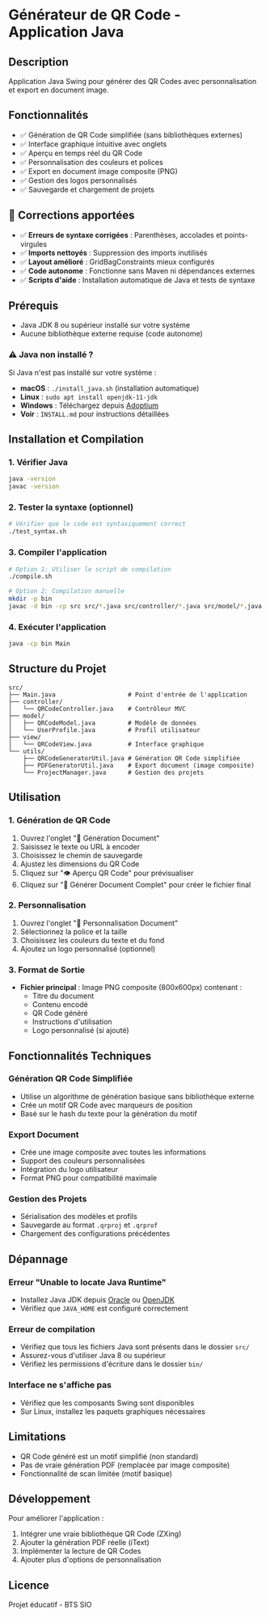 # Générateur de QR Code - Application Java

## Description
Application Java Swing pour générer des QR Codes avec personnalisation et export en document image.

## Fonctionnalités
- ✅ Génération de QR Code simplifiée (sans bibliothèques externes)
- ✅ Interface graphique intuitive avec onglets
- ✅ Aperçu en temps réel du QR Code
- ✅ Personnalisation des couleurs et polices
- ✅ Export en document image composite (PNG)
- ✅ Gestion des logos personnalisés
- ✅ Sauvegarde et chargement de projets

## 🔧 Corrections apportées
- ✅ **Erreurs de syntaxe corrigées** : Parenthèses, accolades et points-virgules
- ✅ **Imports nettoyés** : Suppression des imports inutilisés
- ✅ **Layout amélioré** : GridBagConstraints mieux configurés
- ✅ **Code autonome** : Fonctionne sans Maven ni dépendances externes
- ✅ **Scripts d'aide** : Installation automatique de Java et tests de syntaxe

## Prérequis
- Java JDK 8 ou supérieur installé sur votre système
- Aucune bibliothèque externe requise (code autonome)

### ⚠️ Java non installé ?
Si Java n'est pas installé sur votre système :
- **macOS** : `./install_java.sh` (installation automatique)
- **Linux** : `sudo apt install openjdk-11-jdk`
- **Windows** : Téléchargez depuis [Adoptium](https://adoptium.net/)
- **Voir** : `INSTALL.md` pour instructions détaillées

## Installation et Compilation

### 1. Vérifier Java
```bash
java -version
javac -version
```

### 2. Tester la syntaxe (optionnel)
```bash
# Vérifier que le code est syntaxiquement correct
./test_syntax.sh
```

### 3. Compiler l'application
```bash
# Option 1: Utiliser le script de compilation
./compile.sh

# Option 2: Compilation manuelle
mkdir -p bin
javac -d bin -cp src src/*.java src/controller/*.java src/model/*.java src/view/*.java src/utils/*.java
```

### 4. Exécuter l'application
```bash
java -cp bin Main
```

## Structure du Projet

```
src/
├── Main.java                    # Point d'entrée de l'application
├── controller/
│   └── QRCodeController.java    # Contrôleur MVC
├── model/
│   ├── QRCodeModel.java         # Modèle de données
│   └── UserProfile.java         # Profil utilisateur
├── view/
│   └── QRCodeView.java          # Interface graphique
└── utils/
    ├── QRCodeGeneratorUtil.java # Génération QR Code simplifiée
    ├── PDFGeneratorUtil.java    # Export document (image composite)
    └── ProjectManager.java      # Gestion des projets
```

## Utilisation

### 1. Génération de QR Code
1. Ouvrez l'onglet "📄 Génération Document"
2. Saisissez le texte ou URL à encoder
3. Choisissez le chemin de sauvegarde
4. Ajustez les dimensions du QR Code
5. Cliquez sur "👁️ Aperçu QR Code" pour prévisualiser
6. Cliquez sur "📄 Générer Document Complet" pour créer le fichier final

### 2. Personnalisation
1. Ouvrez l'onglet "🎨 Personnalisation Document"
2. Sélectionnez la police et la taille
3. Choisissez les couleurs du texte et du fond
4. Ajoutez un logo personnalisé (optionnel)

### 3. Format de Sortie
- **Fichier principal** : Image PNG composite (800x600px) contenant :
  - Titre du document
  - Contenu encodé
  - QR Code généré
  - Instructions d'utilisation
  - Logo personnalisé (si ajouté)

## Fonctionnalités Techniques

### Génération QR Code Simplifiée
- Utilise un algorithme de génération basique sans bibliothèque externe
- Crée un motif QR Code avec marqueurs de position
- Basé sur le hash du texte pour la génération du motif

### Export Document
- Crée une image composite avec toutes les informations
- Support des couleurs personnalisées
- Intégration du logo utilisateur
- Format PNG pour compatibilité maximale

### Gestion des Projets
- Sérialisation des modèles et profils
- Sauvegarde au format `.qrproj` et `.qrprof`
- Chargement des configurations précédentes

## Dépannage

### Erreur "Unable to locate Java Runtime"
- Installez Java JDK depuis [Oracle](https://www.oracle.com/java/technologies/downloads/) ou [OpenJDK](https://openjdk.org/)
- Vérifiez que `JAVA_HOME` est configuré correctement

### Erreur de compilation
- Vérifiez que tous les fichiers Java sont présents dans le dossier `src/`
- Assurez-vous d'utiliser Java 8 ou supérieur
- Vérifiez les permissions d'écriture dans le dossier `bin/`

### Interface ne s'affiche pas
- Vérifiez que les composants Swing sont disponibles
- Sur Linux, installez les paquets graphiques nécessaires

## Limitations
- QR Code généré est un motif simplifié (non standard)
- Pas de vraie génération PDF (remplacée par image composite)
- Fonctionnalité de scan limitée (motif basique)

## Développement
Pour améliorer l'application :
1. Intégrer une vraie bibliothèque QR Code (ZXing)
2. Ajouter la génération PDF réelle (iText)
3. Implémenter la lecture de QR Codes
4. Ajouter plus d'options de personnalisation

## Licence
Projet éducatif - BTS SIO